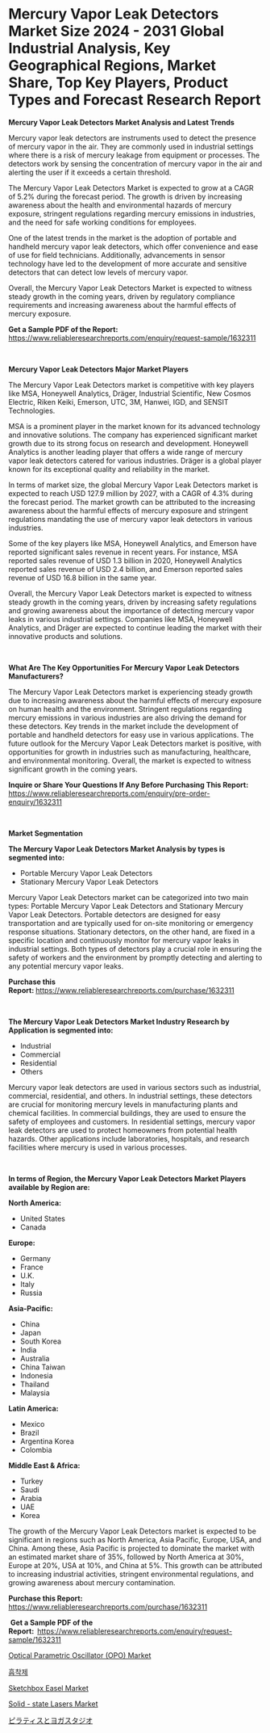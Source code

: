 <p><h1>Mercury Vapor Leak Detectors Market Size 2024 - 2031 Global Industrial Analysis, Key Geographical Regions, Market Share, Top Key Players, Product Types and Forecast Research Report</h1></p><p><strong>Mercury Vapor Leak Detectors Market Analysis and Latest Trends</strong></p>
<p><p>Mercury vapor leak detectors are instruments used to detect the presence of mercury vapor in the air. They are commonly used in industrial settings where there is a risk of mercury leakage from equipment or processes. The detectors work by sensing the concentration of mercury vapor in the air and alerting the user if it exceeds a certain threshold.</p><p>The Mercury Vapor Leak Detectors Market is expected to grow at a CAGR of 5.2% during the forecast period. The growth is driven by increasing awareness about the health and environmental hazards of mercury exposure, stringent regulations regarding mercury emissions in industries, and the need for safe working conditions for employees.</p><p>One of the latest trends in the market is the adoption of portable and handheld mercury vapor leak detectors, which offer convenience and ease of use for field technicians. Additionally, advancements in sensor technology have led to the development of more accurate and sensitive detectors that can detect low levels of mercury vapor.</p><p>Overall, the Mercury Vapor Leak Detectors Market is expected to witness steady growth in the coming years, driven by regulatory compliance requirements and increasing awareness about the harmful effects of mercury exposure.</p></p>
<p><strong>Get a Sample PDF of the Report:&nbsp;</strong> <a href="https://www.reliableresearchreports.com/enquiry/request-sample/1632311">https://www.reliableresearchreports.com/enquiry/request-sample/1632311</a></p>
<p>&nbsp;</p>
<p><strong>Mercury Vapor Leak Detectors Major Market Players</strong></p>
<p><p>The Mercury Vapor Leak Detectors market is competitive with key players like MSA, Honeywell Analytics, Dräger, Industrial Scientific, New Cosmos Electric, Riken Keiki, Emerson, UTC, 3M, Hanwei, IGD, and SENSIT Technologies. </p><p>MSA is a prominent player in the market known for its advanced technology and innovative solutions. The company has experienced significant market growth due to its strong focus on research and development. Honeywell Analytics is another leading player that offers a wide range of mercury vapor leak detectors catered for various industries. Dräger is a global player known for its exceptional quality and reliability in the market.</p><p>In terms of market size, the global Mercury Vapor Leak Detectors market is expected to reach USD 127.9 million by 2027, with a CAGR of 4.3% during the forecast period. The market growth can be attributed to the increasing awareness about the harmful effects of mercury exposure and stringent regulations mandating the use of mercury vapor leak detectors in various industries.</p><p>Some of the key players like MSA, Honeywell Analytics, and Emerson have reported significant sales revenue in recent years. For instance, MSA reported sales revenue of USD 1.3 billion in 2020, Honeywell Analytics reported sales revenue of USD 2.4 billion, and Emerson reported sales revenue of USD 16.8 billion in the same year.</p><p>Overall, the Mercury Vapor Leak Detectors market is expected to witness steady growth in the coming years, driven by increasing safety regulations and growing awareness about the importance of detecting mercury vapor leaks in various industrial settings. Companies like MSA, Honeywell Analytics, and Dräger are expected to continue leading the market with their innovative products and solutions.</p></p>
<p>&nbsp;</p>
<p><strong>What Are The Key Opportunities For Mercury Vapor Leak Detectors Manufacturers?</strong></p>
<p><p>The Mercury Vapor Leak Detectors market is experiencing steady growth due to increasing awareness about the harmful effects of mercury exposure on human health and the environment. Stringent regulations regarding mercury emissions in various industries are also driving the demand for these detectors. Key trends in the market include the development of portable and handheld detectors for easy use in various applications. The future outlook for the Mercury Vapor Leak Detectors market is positive, with opportunities for growth in industries such as manufacturing, healthcare, and environmental monitoring. Overall, the market is expected to witness significant growth in the coming years.</p></p>
<p><strong>Inquire or Share Your Questions If Any Before Purchasing This Report:</strong> <a href="https://www.reliableresearchreports.com/enquiry/pre-order-enquiry/1632311">https://www.reliableresearchreports.com/enquiry/pre-order-enquiry/1632311</a></p>
<p>&nbsp;</p>
<p><strong>Market Segmentation</strong></p>
<p><strong>The Mercury Vapor Leak Detectors Market Analysis by types is segmented into:</strong></p>
<p><ul><li>Portable Mercury Vapor Leak Detectors</li><li>Stationary Mercury Vapor Leak Detectors</li></ul></p>
<p><p>Mercury Vapor Leak Detectors market can be categorized into two main types: Portable Mercury Vapor Leak Detectors and Stationary Mercury Vapor Leak Detectors. Portable detectors are designed for easy transportation and are typically used for on-site monitoring or emergency response situations. Stationary detectors, on the other hand, are fixed in a specific location and continuously monitor for mercury vapor leaks in industrial settings. Both types of detectors play a crucial role in ensuring the safety of workers and the environment by promptly detecting and alerting to any potential mercury vapor leaks.</p></p>
<p><strong>Purchase this Report:&nbsp;</strong><a href="https://www.reliableresearchreports.com/purchase/1632311">https://www.reliableresearchreports.com/purchase/1632311</a></p>
<p>&nbsp;</p>
<p><strong>The Mercury Vapor Leak Detectors Market Industry Research by Application is segmented into:</strong></p>
<p><ul><li>Industrial</li><li>Commercial</li><li>Residential</li><li>Others</li></ul></p>
<p><p>Mercury vapor leak detectors are used in various sectors such as industrial, commercial, residential, and others. In industrial settings, these detectors are crucial for monitoring mercury levels in manufacturing plants and chemical facilities. In commercial buildings, they are used to ensure the safety of employees and customers. In residential settings, mercury vapor leak detectors are used to protect homeowners from potential health hazards. Other applications include laboratories, hospitals, and research facilities where mercury is used in various processes.</p></p>
<p>&nbsp;</p>
<p><strong>In terms of Region, the Mercury Vapor Leak Detectors Market Players available by Region are:</strong></p>
<p>
    <p> <strong> North America: </strong>
        <ul>
            <li>United States</li>
            <li>Canada</li>
        </ul>
        </p> 
    <p> <strong> Europe: </strong>
        <ul>
            <li>Germany</li>
            <li>France</li>
            <li>U.K.</li>
            <li>Italy</li>
            <li>Russia</li>
        </ul>
        </p> 
    <p> <strong> Asia-Pacific: </strong>
        <ul>
            <li>China</li>
            <li>Japan</li>
            <li>South Korea</li>
            <li>India</li>
            <li>Australia</li>
            <li>China Taiwan</li>
            <li>Indonesia</li>
            <li>Thailand</li>
            <li>Malaysia</li>
        </ul>
        </p> 
    <p> <strong> Latin America: </strong>
        <ul>
            <li>Mexico</li>
            <li>Brazil</li>
            <li>Argentina Korea</li>
            <li>Colombia</li>
        </ul>
        </p> 
    <p> <strong> Middle East & Africa: </strong>
        <ul>
            <li>Turkey</li>
            <li>Saudi</li>
            <li>Arabia</li>
            <li>UAE</li>
            <li>Korea</li>
        </ul>
    </p>
    </p>
<p><p>The growth of the Mercury Vapor Leak Detectors market is expected to be significant in regions such as North America, Asia Pacific, Europe, USA, and China. Among these, Asia Pacific is projected to dominate the market with an estimated market share of 35%, followed by North America at 30%, Europe at 20%, USA at 10%, and China at 5%. This growth can be attributed to increasing industrial activities, stringent environmental regulations, and growing awareness about mercury contamination.</p></p>
<p><strong>Purchase this Report: </strong><a href="https://www.reliableresearchreports.com/purchase/1632311">https://www.reliableresearchreports.com/purchase/1632311</a></p>
<p>&nbsp;<strong>Get a Sample PDF of the Report:&nbsp;&nbsp;</strong><a href="https://www.reliableresearchreports.com/enquiry/request-sample/1632311">https://www.reliableresearchreports.com/enquiry/request-sample/1632311</a></p>
<p><strong></strong></p>
<p><p><a href="https://confirmed-shield-e13.notion.site/Optical-Parametric-Oscillator-OPO-Market-Research-Report-Provides-thorough-Industry-Overview-whic-5bc63b7e47894787869a98e2f8c55292">Optical Parametric Oscillator (OPO) Market</a></p><p><a href="https://medium.com/@sherrillcrooksxa8i18ucf2m/%ED%9D%A1%EC%B0%A9%EC%A0%9C-%EC%8B%9C%EC%9E%A5-%EC%A0%84%EB%A7%9D-%EC%82%B0%EC%97%85-%EA%B0%9C%EC%9A%94-%EB%B0%8F-%EC%98%88%EC%B8%A1-2024%EB%85%84%EB%B6%80%ED%84%B0-2031%EB%85%84-d5f0e3ae297d">흡착제</a></p><p><a href="https://view.publitas.com/reportprime-1/sketchbox-easel-market-insights-market-players-and-forecast-till-2031/">Sketchbox Easel Market</a></p><p><a href="https://sore-arch-6db.notion.site/Solid-state-Lasers-Market-Size-Market-Share-and-Global-Market-Analysis-Report-2024-2031-f7f230809cd0432eb215d8ca93ea2798">Solid - state Lasers Market</a></p><p><a href="https://medium.com/@presleymertz2021/%E3%83%94%E3%83%A9%E3%83%86%E3%82%A3%E3%82%B9%E3%81%A8%E3%83%A8%E3%82%AC%E3%82%B9%E3%82%BF%E3%82%B8%E3%82%AA%E5%B8%82%E5%A0%B4%E3%81%AE%E6%B4%9E%E5%AF%9F-%E5%B8%82%E5%A0%B4%E3%81%AE%E3%83%88%E3%83%AC%E3%83%B3%E3%83%89-%E6%88%90%E9%95%B7-2024%E5%B9%B4%E3%81%8B%E3%82%892031%E5%B9%B4%E3%81%BE%E3%81%A7%E3%81%AE%E4%BA%88%E6%B8%AC-68eeb9bd631e">ピラティスとヨガスタジオ</a></p></p>